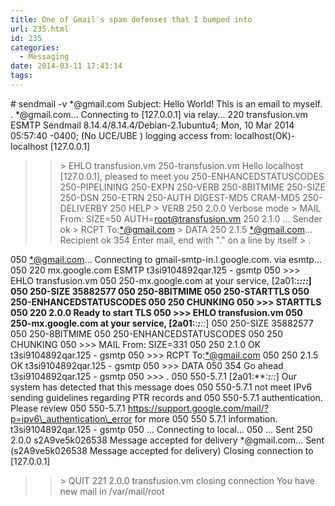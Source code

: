 ```yaml
---
title: One of Gmail's spam defenses that I bumped into
url: 235.html
id: 235
categories:
  - Messaging
date: 2014-03-11 17:43:14
tags:
---
```


\# sendmail -v *@gmail.com
Subject: Hello World!
This is an email to myself.
.
*@gmail.com... Connecting to \[127.0.0.1\] via relay...
220 transfusion.vm ESMTP Sendmail 8.14.4/8.14.4/Debian-2.1ubuntu4; Mon, 10 Mar 2014 05:57:40 -0400; (No UCE/UBE                                                                   ) logging access from: localhost(OK)-localhost \[127.0.0.1\]
>>\> EHLO transfusion.vm
250-transfusion.vm Hello localhost \[127.0.0.1\], pleased to meet you
250-ENHANCEDSTATUSCODES
250-PIPELINING
250-EXPN
250-VERB
250-8BITMIME
250-SIZE
250-DSN
250-ETRN
250-AUTH DIGEST-MD5 CRAM-MD5
250-DELIVERBY
250 HELP
>>\> VERB
250 2.0.0 Verbose mode
>>\> MAIL From: SIZE=50 AUTH=root@transfusion.vm
250 2.1.0 ... Sender ok
>>\> RCPT To:<*@gmail.com>
>>\> DATA
250 2.1.5 <*@gmail.com>... Recipient ok
354 Enter mail, end with "." on a line by itself
>>\> .

050 <*@gmail.com>... Connecting to gmail-smtp-in.l.google.com. via esmtp...
050 220 mx.google.com ESMTP t3si9104892qar.125 - gsmtp
050 >>> EHLO transfusion.vm
050 250-mx.google.com at your service, \[2a01:**:****:***::*\]
050 250-SIZE 35882577
050 250-8BITMIME
050 250-STARTTLS
050 250-ENHANCEDSTATUSCODES
050 250 CHUNKING
050 >>> STARTTLS
050 220 2.0.0 Ready to start TLS
050 >>> EHLO transfusion.vm
050 250-mx.google.com at your service, \[2a01:**:****:***::*\]
050 250-SIZE 35882577
050 250-8BITMIME
050 250-ENHANCEDSTATUSCODES
050 250 CHUNKING
050 >>> MAIL From: SIZE=331
050 250 2.1.0 OK t3si9104892qar.125 - gsmtp
050 >>> RCPT To:<*@gmail.com>
050 250 2.1.5 OK t3si9104892qar.125 - gsmtp
050 >>> DATA
050 354  Go ahead t3si9104892qar.125 - gsmtp
050 >>> .
050 550-5.7.1 \[2a01:**:****:***::*\] Our system has detected that this message does
050 550-5.7.1 not meet IPv6 sending guidelines regarding PTR records and
050 550-5.7.1 authentication. Please review
050 550-5.7.1 https://support.google.com/mail/?p=ipv6\_authentication\_error for more
050 550 5.7.1 information. t3si9104892qar.125 - gsmtp
050 ... Connecting to local...
050 ... Sent
250 2.0.0 s2A9ve5k026538 Message accepted for delivery
*@gmail.com... Sent (s2A9ve5k026538 Message accepted for delivery)
Closing connection to \[127.0.0.1\]
>>\> QUIT
221 2.0.0 transfusion.vm closing connection
You have new mail in /var/mail/root